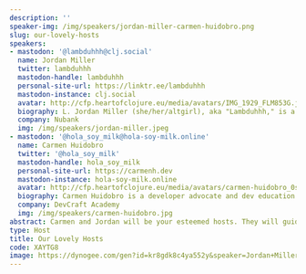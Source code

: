 ```yaml
---
description: ''
speaker-img: /img/speakers/jordan-miller-carmen-huidobro.png
slug: our-lovely-hosts
speakers:
- mastodon: '@lambduhhh@clj.social'
  name: Jordan Miller
  twitter: lambduhhh
  mastodon-handle: lambduhhh
  personal-site-url: https://linktr.ee/lambduhhh
  mastodon-instance: clj.social
  avatar: http://cfp.heartofclojure.eu/media/avatars/IMG_1929_FLM853G.jpeg
  biography: L. Jordan Miller (she/her/altgirl), aka "Lambduhhh," is a powerful punch of positivity, curiosity and creative energy. Besides being a whole vibe she’s a Staff Software Engineer at Nubank, Datomic Developer Advocate and producer//host of Lost In Lambduhhs podcast. Passionate about people, programming and pedagogy she’s a conference speaker, host, organizer, and reviewer for events such as Heart of Clojure, StrangeLoop, Re:clojure, and Clojure Conj. Motivated by the extraordinary transformations gained through her own self directed learning journey, she’s most proud of the positive impacts she’s made co-founding the learning and mentorship group Clojure Camp. Based in St. Pete, FL she enjoys quad skating, dancing with fire and contributing to experiential arts and music events (particularly electronic music productions) through her aerial and cirque performance company, Spinscript Synergies.
  company: Nubank
  img: /img/speakers/jordan-miller.jpeg
- mastodon: '@hola_soy_milk@hola-soy-milk.online'
  name: Carmen Huidobro
  twitter: '@hola_soy_milk'
  mastodon-handle: hola_soy_milk
  personal-site-url: https://carmenh.dev
  mastodon-instance: hola-soy-milk.online
  avatar: http://cfp.heartofclojure.eu/media/avatars/carmen-huidobro_0sL04NN.jpg
  biography: Carmen Huidobro is a developer advocate and dev education enthusiast. She thrives on lifting others up in their tech careers and loves a good CSS challenge. Always excited to talk about teaching tech, especialmente en Español, oder auf Deutsch.
  company: DevCraft Academy
  img: /img/speakers/carmen-huidobro.jpg
abstract: Carmen and Jordan will be your esteemed hosts. They will guide you through your Heart of Clojure journey, warm up the crowd, and make sure speakers get the introduction they deserve.
type: Host
title: Our Lovely Hosts
code: XAYTG8
image: https://dynogee.com/gen?id=kr8gdk8c4ya552y&speaker=Jordan+Miller+%28Nubank%29%2C+Carmen+Huidobro+%28DevCraft+Academy%29&title=Our+Lovely+Hosts&type=Host&img=https%3A//2024.heartofclojure.eu/img/speakers/jordan-miller-carmen-huidobro.png%3Fv%3D1781960251
---
```

